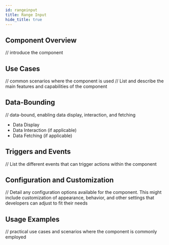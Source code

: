 ```yaml
---
id: rangeinput
title: Range Input
hide_title: true
---
```


## Component Overview

// introduce the component

## Use Cases

// common scenarios where the component is used
// List and describe the main features and capabilities of the component

## Data-Bounding

// data-bound, enabling data display, interaction, and fetching
- Data Display
- Data Interaction (if applicable)
- Data Fetching (if applicable)


## Triggers and Events

// List the different events that can trigger actions within the component

## Configuration and Customization

// Detail any configuration options available for the component. This might include customization of appearance, behavior, and other settings that developers can adjust to fit their needs

## Usage Examples

// practical use cases and scenarios where the component is commonly employed
